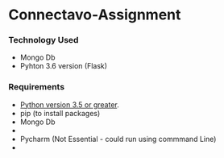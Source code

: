 # Connectavo-Assignment 
### Technology Used
- Mongo Db
- Pyhton 3.6 version (Flask)

### Requirements 
- [Python version 3.5 or greater](https://www.python.org/downloads/).  
- pip (to install packages)
- Mongo Db 
- 
- Pycharm (Not Essential - could run using commmand Line) 
- 
